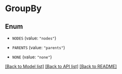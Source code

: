 # GroupBy

## Enum


* `NODES` (value: `"nodes"`)

* `PARENTS` (value: `"parents"`)

* `NONE` (value: `"none"`)


[[Back to Model list]](../README.md#documentation-for-models) [[Back to API list]](../README.md#documentation-for-api-endpoints) [[Back to README]](../README.md)


